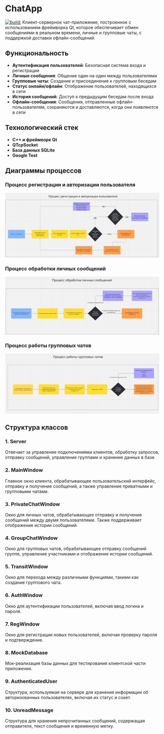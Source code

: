 # ChatApp
[![build:](https://github.com/Olovat/ChatApp/actions/workflows/ChatApp_ci.yml/badge.svg)](https://github.com/Olovat/ChatApp/actions)
Клиент-серверное чат-приложение, построенное с использованием фреймворка Qt, которое обеспечивает обмен сообщениями в реальном времени, личные и групповые чаты, с поддержкой доставки офлайн-сообщений.

## Функциональность

- **Аутентификация пользователей**: Безопасная система входа и регистрации
- **Личные сообщения**: Общение один на один между пользователями
- **Групповые чаты**: Создание и присоединение к групповым беседам
- **Статус онлайн/офлайн**: Отображение пользователей, находящихся в сети
- **История сообщений**: Доступ к предыдущим беседам после входа
- **Офлайн-сообщения**: Сообщения, отправленные офлайн-пользователям, сохраняются и доставляются, когда они появляются в сети

## Технологический стек

- **C++ и фреймворк Qt**
- **QTcpSocket**
- **База данных SQLite**
- **Google Test**


## Диаграммы процессов

### Процесс регистрации и авторизации пользователя

![Процесс регистрации и авторизации пользователя](/imgs/auth_login.png)

### Процесс обработки личных сообщений

![Процесс обработки личных сообщений](/imgs/p2p.png)

### Процесс работы групповых чатов

![Процесс работы групповых чатов](/imgs/groupchats.png)

## Структура классов

### **1. Server**
Отвечает за управление подключениями клиентов, обработку запросов, отправку сообщений, управление группами и хранение данных в базе.

### **2. MainWindow**
Главное окно клиента, обрабатывающее пользовательский интерфейс, отправку и получение сообщений, а также управление приватными и групповыми чатами.

### **3. PrivateChatWindow**
Окно для личных чатов, обрабатывающее отправку и получение сообщений между двумя пользователями. Также поддерживает отображение истории сообщений.

### **4. GroupChatWindow**
Окно для групповых чатов, обрабатывающее отправку сообщений группе, управление участниками и отображение истории сообщений.

### **5. TransitWindow**
Окно для перехода между различными функциями, такими как создание группового чата.

### **6. AuthWindow**
Окно для аутентификации пользователей, включая ввод логина и пароля.

### **7. RegWindow**
Окно для регистрации новых пользователей, включая проверку пароля и подтверждение.

### **8. MockDatabase**
Мок-реализация базы данных для тестирования клиентской части приложения.

### **9. AuthenticatedUser**
Структура, используемая на сервере для хранения информации об авторизованных пользователях, включая их статус и сокет.

### **10. UnreadMessage**
Структура для хранения непрочитанных сообщений, содержащая отправителя, текст сообщения и временную метку.

